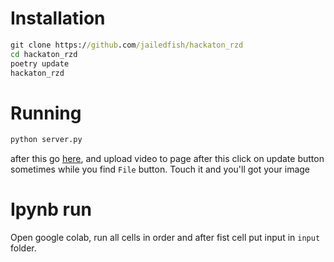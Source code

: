 # Installation
```cmd
git clone https://github.com/jailedfish/hackaton_rzd
cd hackaton_rzd
poetry update
hackaton_rzd
```
# Running
```cmd
python server.py
```
after this go [here](http://localhost:3000), and upload video to page after this click on update button sometimes while you find `File` button. Touch it and you'll got your image

# Ipynb run
Open google colab, run all cells in order and after fist cell put input in `input` folder.
